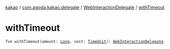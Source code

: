 [kakao](../../index.md) / [com.agoda.kakao.delegate](../index.md) / [WebInteractionDelegate](index.md) / [withTimeout](./with-timeout.md)

# withTimeout

`fun withTimeout(amount: `[`Long`](https://kotlinlang.org/api/latest/jvm/stdlib/kotlin/-long/index.html)`, unit: `[`TimeUnit`](https://developer.android.com/reference/java/util/concurrent/TimeUnit.html)`): `[`WebInteractionDelegate`](index.md)